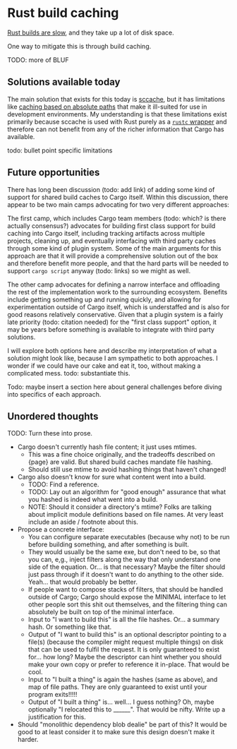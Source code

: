 # Rust build caching

[Rust builds are slow](slow-builds.md), and they take up a lot of disk space.

One way to mitigate this is through build caching.

TODO: more of BLUF

## Solutions available today

The main solution that exists for this today is [sccache](https://github.com/mozilla/sccache), but it has limitations like [caching based on absolute paths](https://github.com/mozilla/sccache/issues/35) that make it ill-suited for use in development environments. My understanding is that these limitations exist primarily because sccache is used with Rust purely as a [`rustc` wrapper](https://doc.rust-lang.org/cargo/reference/config.html#buildrustc-wrapper) and therefore can not benefit from any of the richer information that Cargo has available.

todo: bullet point specific limitations

## Future opportunities

There has long been discussion (todo: add link) of adding some kind of support for shared build caches to Cargo itself. Within this discussion, there appear to be two main camps advocating for two very different approaches: 

The first camp, which includes Cargo team members (todo: which? is there actually consensus?) advocates for building first class support for build caching into Cargo itself, including tracking artifacts across multiple projects, cleaning up, and eventually interfacing with third party caches through some kind of plugin system. Some of the main arguments for this approach are that it will provide a comprehensive solution out of the box and therefore benefit more people, and that the hard parts will be needed to support `cargo script` anyway (todo: links) so we might as well.

The other camp advocates for defining a narrow interface and offloading the rest of the implementation work to the surrounding ecosystem. Benefits include getting something up and running quickly, and allowing for experimentation outside of Cargo itself, which is understaffed and is also for good reasons relatively conservative. Given that a plugin system is a fairly late priority (todo: citation needed) for the "first class support" option, it may be years before something is available to integrate with third party solutions.

I will explore both options here and describe my interpretation of what a solution might look like, because I am sympathetic to both approaches. I wonder if we could have our cake and eat it, too, without making a complicated mess. todo: substantiate this.

Todo: maybe insert a section here about general challenges before diving into specifics of each approach.

## Unordered thoughts

TODO: Turn these into prose.

- Cargo doesn't currently hash file content; it just uses mtimes.
  - This was a fine choice originally, and the tradeoffs described on {page} are valid. But shared build caches mandate file hashing.
  - Should still use mtime to avoid hashing things that haven't changed!
- Cargo also doesn't know for sure what content went into a build.
  - TODO: Find a reference.
  - TODO: Lay out an algorithm for "good enough" assurance that what you hashed is indeed what went into a build.
  - NOTE: Should it consider a directory's mtime? Folks are talking about implicit module definitions based on file names. At very least include an aside / footnote about this.
- Propose a concrete interface:
  - You can configure separate executables (because why not) to be run before building something, and after something is built.
  - They would usually be the same exe, but don't need to be, so that you can, e,g., inject filters along the way that only understand one side of the equation. Or... is that necessary? Maybe the filter should just pass through if it doesn't want to do anything to the other side. Yeah... that would probably be better.
  - If people want to compose stacks of filters, that should be handled outside of Cargo; Cargo should expose the MINIMAL interface to let other people sort this shit out themselves, and the filtering thing can absolutely be built on top of the minimal interface.
  - Input to "I want to build this" is all the file hashes. Or... a summary hash. Or something like that.
  - Output of "I want to build this" is an optional descriptor pointing to a file(s) (because the compiler might request multiple things) on disk that can be used to fulfil the request. It is only guaranteed to exist for... how long? Maybe the descriptor can hint whether you should make your own copy or prefer to reference it in-place. That would be cool.
  - Input to "I built a thing" is again the hashes (same as above), and map of file paths. They are only guaranteed to exist until your program exits!!!!!
  - Output of "I built a thing" is... well... I guess nothing? Oh, maybe optionally "I relocated this to ______". That would be nifty. Write up a justification for this.
- Should "monolithic dependency blob dealie" be part of this? It would be good to at least consider it to make sure this design doesn't make it harder.
